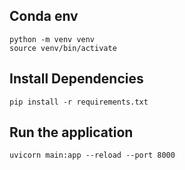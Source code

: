 ## Conda env

```
python -m venv venv
source venv/bin/activate
```

## Install Dependencies
```
pip install -r requirements.txt
```

## Run the application

```
uvicorn main:app --reload --port 8000
```